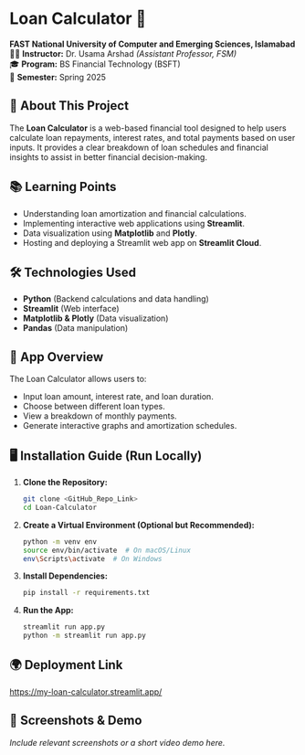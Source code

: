 # Loan Calculator 🚀  

**FAST National University of Computer and Emerging Sciences, Islamabad**  
👨‍🏫 **Instructor:** Dr. Usama Arshad *(Assistant Professor, FSM)*  
🎓 **Program:** BS Financial Technology (BSFT)  
📅 **Semester:** Spring 2025  

## 📌 About This Project
The **Loan Calculator** is a web-based financial tool designed to help users calculate loan repayments, interest rates, and total payments based on user inputs. It provides a clear breakdown of loan schedules and financial insights to assist in better financial decision-making.

## 📚 Learning Points
- Understanding loan amortization and financial calculations.
- Implementing interactive web applications using **Streamlit**.
- Data visualization using **Matplotlib** and **Plotly**.
- Hosting and deploying a Streamlit web app on **Streamlit Cloud**.

## 🛠️ Technologies Used
- **Python** (Backend calculations and data handling)
- **Streamlit** (Web interface)
- **Matplotlib & Plotly** (Data visualization)
- **Pandas** (Data manipulation)

## 🚀 App Overview
The Loan Calculator allows users to:
- Input loan amount, interest rate, and loan duration.
- Choose between different loan types.
- View a breakdown of monthly payments.
- Generate interactive graphs and amortization schedules.

## 🖥️ Installation Guide (Run Locally)
1. **Clone the Repository:**
   ```bash
   git clone <GitHub_Repo_Link>
   cd Loan-Calculator
   ```
2. **Create a Virtual Environment (Optional but Recommended):**
   ```bash
   python -m venv env
   source env/bin/activate  # On macOS/Linux
   env\Scripts\activate  # On Windows
   ```
3. **Install Dependencies:**
   ```bash
   pip install -r requirements.txt
   ```
4. **Run the App:**
   ```bash
   streamlit run app.py
   python -m streamlit run app.py

   ```

## 🌍 Deployment Link
https://my-loan-calculator.streamlit.app/

## 📸 Screenshots & Demo
*Include relevant screenshots or a short video demo here.*


